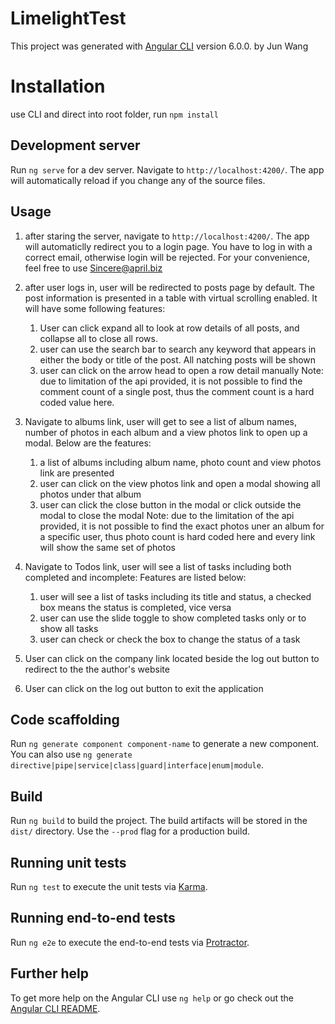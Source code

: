 # LimelightTest

This project was generated with [Angular CLI](https://github.com/angular/angular-cli) version 6.0.0. by Jun Wang

# Installation

use CLI and direct into root folder, run `npm install`

## Development server

Run `ng serve` for a dev server. Navigate to `http://localhost:4200/`. The app will automatically reload if you change any of the source files.

## Usage

1. after staring the server, navigate to `http://localhost:4200/`. The app will automaticlly redirect you to a login page. You have to log in with a correct email, otherwise login will be rejected. For your convenience, feel free to use Sincere@april.biz

2. after user logs in, user will be redirected to posts page by default. The post information is presented in a table with virtual scrolling enabled.  It will have some following features:
    1. User can click expand all to look at row details of all posts, and collapse all to close all rows.
    2. user can use the search bar to search any keyword that appears in either the body or title of the post. All natching posts will be shown
    3. user can click on the arrow head to open a row detail manually
   Note: due to limitation of the api provided, it is not possible to find the comment count of a single post, thus the comment count is a hard coded value here.

3. Navigate to albums link, user will get to see a list of album names, number of photos in each album and a view photos link to open up a modal. Below are the features:
    1. a list of albums including album name, photo count and view photos link are presented
    2. user can click on the view photos link and open a modal showing all photos under that album
    3. user can click the close button in the modal or click outside the modal to close the modal
    Note: due to the limitation of the api provided, it is not possible to find the exact photos uner an album for a specific user, thus photo count is hard coded here and every link will show the same set of photos

4. Navigate to Todos link, user will see a list of tasks including both completed and incomplete: Features are listed below:
    1. user will see a list of tasks including its title and status, a checked box means the status is completed, vice versa
    2. user can use the slide toggle to show completed tasks only or to show all tasks
    3. user can check or check the box to change the status of a task

5. User can click on the company link located beside the log out button to redirect to the the author's website

6. User can click on the log out button to exit the application

## Code scaffolding

Run `ng generate component component-name` to generate a new component. You can also use `ng generate directive|pipe|service|class|guard|interface|enum|module`.

## Build

Run `ng build` to build the project. The build artifacts will be stored in the `dist/` directory. Use the `--prod` flag for a production build.

## Running unit tests

Run `ng test` to execute the unit tests via [Karma](https://karma-runner.github.io).

## Running end-to-end tests

Run `ng e2e` to execute the end-to-end tests via [Protractor](http://www.protractortest.org/).

## Further help

To get more help on the Angular CLI use `ng help` or go check out the [Angular CLI README](https://github.com/angular/angular-cli/blob/master/README.md).
